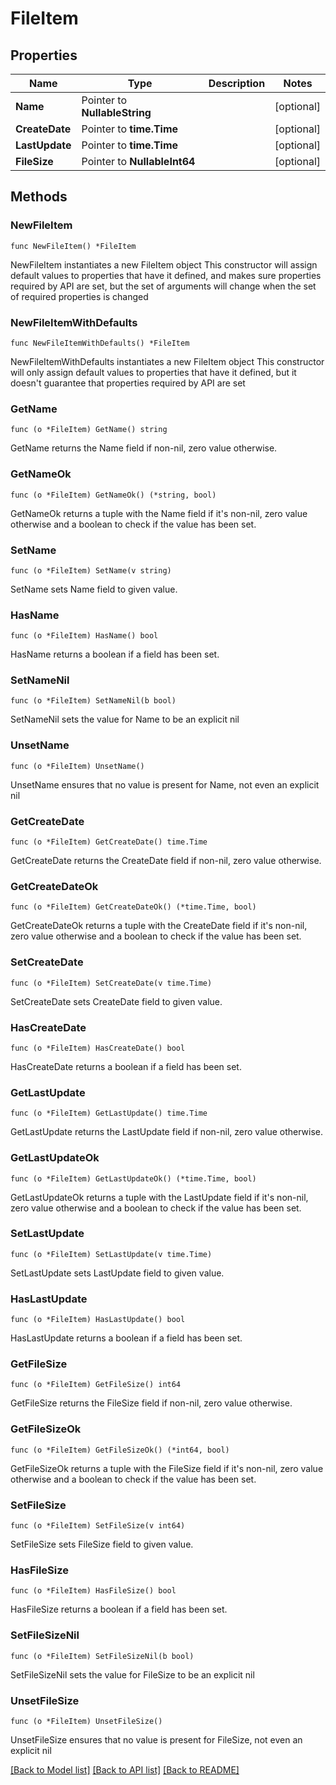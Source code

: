 # FileItem

## Properties

Name | Type | Description | Notes
------------ | ------------- | ------------- | -------------
**Name** | Pointer to **NullableString** |  | [optional] 
**CreateDate** | Pointer to **time.Time** |  | [optional] 
**LastUpdate** | Pointer to **time.Time** |  | [optional] 
**FileSize** | Pointer to **NullableInt64** |  | [optional] 

## Methods

### NewFileItem

`func NewFileItem() *FileItem`

NewFileItem instantiates a new FileItem object
This constructor will assign default values to properties that have it defined,
and makes sure properties required by API are set, but the set of arguments
will change when the set of required properties is changed

### NewFileItemWithDefaults

`func NewFileItemWithDefaults() *FileItem`

NewFileItemWithDefaults instantiates a new FileItem object
This constructor will only assign default values to properties that have it defined,
but it doesn't guarantee that properties required by API are set

### GetName

`func (o *FileItem) GetName() string`

GetName returns the Name field if non-nil, zero value otherwise.

### GetNameOk

`func (o *FileItem) GetNameOk() (*string, bool)`

GetNameOk returns a tuple with the Name field if it's non-nil, zero value otherwise
and a boolean to check if the value has been set.

### SetName

`func (o *FileItem) SetName(v string)`

SetName sets Name field to given value.

### HasName

`func (o *FileItem) HasName() bool`

HasName returns a boolean if a field has been set.

### SetNameNil

`func (o *FileItem) SetNameNil(b bool)`

 SetNameNil sets the value for Name to be an explicit nil

### UnsetName
`func (o *FileItem) UnsetName()`

UnsetName ensures that no value is present for Name, not even an explicit nil
### GetCreateDate

`func (o *FileItem) GetCreateDate() time.Time`

GetCreateDate returns the CreateDate field if non-nil, zero value otherwise.

### GetCreateDateOk

`func (o *FileItem) GetCreateDateOk() (*time.Time, bool)`

GetCreateDateOk returns a tuple with the CreateDate field if it's non-nil, zero value otherwise
and a boolean to check if the value has been set.

### SetCreateDate

`func (o *FileItem) SetCreateDate(v time.Time)`

SetCreateDate sets CreateDate field to given value.

### HasCreateDate

`func (o *FileItem) HasCreateDate() bool`

HasCreateDate returns a boolean if a field has been set.

### GetLastUpdate

`func (o *FileItem) GetLastUpdate() time.Time`

GetLastUpdate returns the LastUpdate field if non-nil, zero value otherwise.

### GetLastUpdateOk

`func (o *FileItem) GetLastUpdateOk() (*time.Time, bool)`

GetLastUpdateOk returns a tuple with the LastUpdate field if it's non-nil, zero value otherwise
and a boolean to check if the value has been set.

### SetLastUpdate

`func (o *FileItem) SetLastUpdate(v time.Time)`

SetLastUpdate sets LastUpdate field to given value.

### HasLastUpdate

`func (o *FileItem) HasLastUpdate() bool`

HasLastUpdate returns a boolean if a field has been set.

### GetFileSize

`func (o *FileItem) GetFileSize() int64`

GetFileSize returns the FileSize field if non-nil, zero value otherwise.

### GetFileSizeOk

`func (o *FileItem) GetFileSizeOk() (*int64, bool)`

GetFileSizeOk returns a tuple with the FileSize field if it's non-nil, zero value otherwise
and a boolean to check if the value has been set.

### SetFileSize

`func (o *FileItem) SetFileSize(v int64)`

SetFileSize sets FileSize field to given value.

### HasFileSize

`func (o *FileItem) HasFileSize() bool`

HasFileSize returns a boolean if a field has been set.

### SetFileSizeNil

`func (o *FileItem) SetFileSizeNil(b bool)`

 SetFileSizeNil sets the value for FileSize to be an explicit nil

### UnsetFileSize
`func (o *FileItem) UnsetFileSize()`

UnsetFileSize ensures that no value is present for FileSize, not even an explicit nil

[[Back to Model list]](../README.md#documentation-for-models) [[Back to API list]](../README.md#documentation-for-api-endpoints) [[Back to README]](../README.md)


